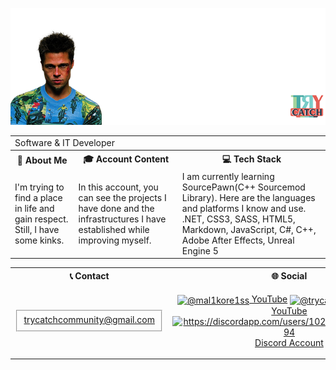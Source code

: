 <p align="center"><img src="https://raw.githubusercontent.com/Mal1koRe1ss/mal1kore1ss/refs/heads/main/Banner.png"></p>
<table>
  <tr>
    <td colspan="3">
      Software & IT Developer
    </td>
  </tr>
  <tr>
    <th><b>🦍 About Me</b></th>
    <th><b>🎓 Account Content</b></th>
    <th><b>💻 Tech Stack</b></th>
  </tr>
  <tr>
    <td>
      I'm trying to find a place in life and gain respect. Still, I have some kinks.
    </td>
    <td>
      In this account, you can see the projects I have done and the infrastructures I have established while improving myself.
    </td>
    <td>
      I am currently learning SourcePawn(C++ Sourcemod Library). Here are the languages and ​​platforms I know and use. .NET, CSS3, SASS, HTML5, Markdown, JavaScript, C#, C++, Adobe After Effects, Unreal Engine 5
    </td>
  </tr>
</table>
<table align="center" cellpadding="10">
  <tr>
    <th>📞 Contact</th>
    <th>‬🌐 Social</th>
  </tr>
  <tr>
    <td height="45">
      <fieldset>
        <a href="mailto:trycatchcommunity@gmail.com">trycatchcommunity@gmail.com</a>
      </fieldset>
    </td>
    <td height="65">
      <p align="center">
      <a href="https://www.youtube.com/@mal1kore1ss" target="blank"><img align="center" src="https://raw.githubusercontent.com/rahuldkjain/github-profile-readme-generator/master/src/images/icons/Social/youtube.svg" alt="@mal1kore1ss" height="30"   width="40" /> YouTube</a>
      <a href="https://www.youtube.com/@trycatch00" target="blank"><img align="center" src="https://raw.githubusercontent.com/rahuldkjain/github-profile-readme-generator/master/src/images/icons/Social/youtube.svg" alt="@trycatch00" height="30"   width="40" /> TryCatch's YouTube</a>
      <a href="https://discordapp.com/users/1020731689330286694" target="blank"><img align="center" src="https://raw.githubusercontent.com/rahuldkjain/github-profile-readme-generator/master/src/images/icons/Social/discord.svg" alt="https://discordapp.com/users/1020731689330286694" height="30" width="40" /> Discord Account</a>
      </p>
    </td>
  </tr>
</table>
